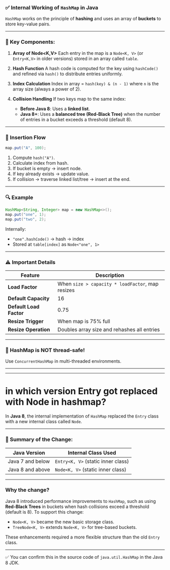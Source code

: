 ### ✅ Internal Working of `HashMap` in Java

`HashMap` works on the principle of **hashing** and uses an array of **buckets** to store key-value pairs.

---

### 🧱 Key Components:

1. **Array of Node\<K,V>**
   Each entry in the map is a `Node<K, V>` (or `Entry<K,V>` in older versions) stored in an array called `table`.

2. **Hash Function**
   A hash code is computed for the key using `hashCode()` and refined via `hash()` to distribute entries uniformly.

3. **Index Calculation**
   Index in array = `hash(key) & (n - 1)` where `n` is the array size (always a power of 2).

4. **Collision Handling**
   If two keys map to the same index:

   * **Before Java 8**: Uses a **linked list**.
   * **Java 8+**: Uses a **balanced tree (Red-Black Tree)** when the number of entries in a bucket exceeds a threshold (default 8).

---

### 🔄 Insertion Flow

```java
map.put("A", 100);
```

1. Compute `hash("A")`.
2. Calculate index from hash.
3. If bucket is empty → insert node.
4. If key already exists → update value.
5. If collision → traverse linked list/tree → insert at the end.

---

### 🔍 Example

```java
HashMap<String, Integer> map = new HashMap<>();
map.put("one", 1);
map.put("two", 2);
```

Internally:

* `"one".hashCode()` → hash → index
* Stored at `table[index]` as `Node<"one", 1>`

---

### ⚠️ Important Details

| Feature                 | Description                                      |
| ----------------------- | ------------------------------------------------ |
| **Load Factor**         | When `size > capacity * loadFactor`, map resizes |
| **Default Capacity**    | 16                                               |
| **Default Load Factor** | 0.75                                             |
| **Resize Trigger**      | When map is 75% full                             |
| **Resize Operation**    | Doubles array size and rehashes all entries      |

---

### 🧠 HashMap is NOT thread-safe!

Use `ConcurrentHashMap` in multi-threaded environments.


---
---

# in which version Entry got replaced with Node in hashmap?

In **Java 8**, the internal implementation of `HashMap` replaced the `Entry` class with a new internal class called `Node`.

---

### 🔄 Summary of the Change:

| Java Version     | Internal Class Used                |
| ---------------- | ---------------------------------- |
| Java 7 and below | `Entry<K, V>` (static inner class) |
| Java 8 and above | `Node<K, V>` (static inner class)  |

---

### Why the change?

Java 8 introduced performance improvements to `HashMap`, such as using **Red-Black Trees** in buckets when hash collisions exceed a threshold (default is 8). To support this change:

* `Node<K, V>` became the new basic storage class.
* `TreeNode<K, V>` extends `Node<K, V>` for tree-based buckets.

These enhancements required a more flexible structure than the old `Entry` class.

---

✅ You can confirm this in the source code of `java.util.HashMap` in the Java 8 JDK.
